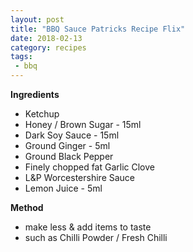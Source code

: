 ```yaml
---
layout: post
title: "BBQ Sauce Patricks Recipe Flix"
date: 2018-02-13
category: recipes
tags:
 - bbq
---
```


**Ingredients**

* Ketchup
* Honey / Brown Sugar - 15ml
* Dark Soy Sauce - 15ml
* Ground Ginger - 5ml
* Ground Black Pepper
* Finely chopped fat Garlic Clove
* L&P Worcestershire Sauce
* Lemon Juice - 5ml

**Method**

* make less & add items to taste
* such as Chilli Powder / Fresh Chilli
